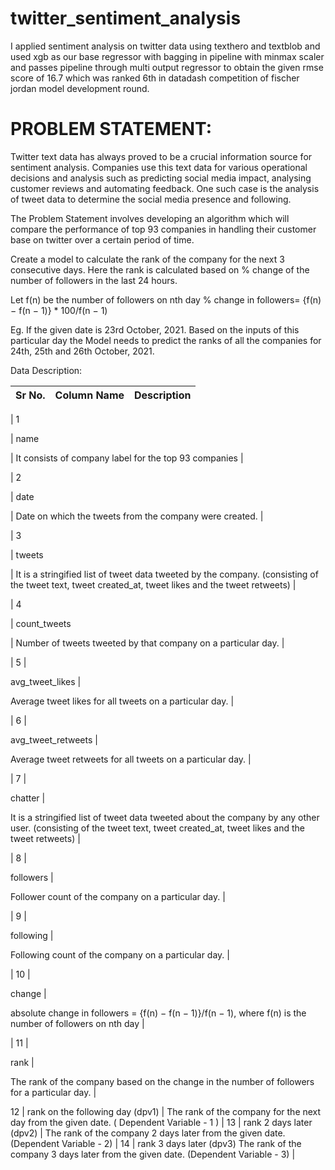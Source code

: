 # twitter_sentiment_analysis
I applied sentiment analysis on twitter data using texthero and textblob and used xgb as our base regressor with bagging in pipeline with minmax scaler and passes pipeline through multi output regressor to obtain the given rmse score of 16.7 which was ranked 6th in datadash competition of fischer jordan model development round.

# PROBLEM STATEMENT:

 

Twitter text data has always proved to be a crucial information source for sentiment analysis. Companies use this text data for various operational decisions and analysis such as predicting social media impact, analysing customer reviews and automating feedback. One such case is the analysis of tweet data to determine the social media presence and following.

 

The Problem Statement involves developing an algorithm which will compare the performance of top 93 companies in handling their customer base on twitter over a certain period of time.

 

Create a model to calculate the rank of the company for the next 3 consecutive days.
Here the rank is calculated based on % change of the number of followers in the last 24 hours.

 

Let f(n) be the number of followers on nth day
% change in followers= {f(n) − f(n − 1)} * 100/f(n − 1)

 

Eg. If the given date is 23rd October, 2021.
Based on the inputs of this particular day the Model needs to predict the ranks of all the companies for 24th, 25th and 26th October, 2021.

Data Description:

 

| Sr No. | Column Name | Description |
| --- | --- | --- |

| 1 

| name 

| It consists of company label for the top 93 companies | 

 | 2 

 | date 

 | Date on which the tweets from the company were created. | 

 | 3 

 | tweets 

 | It is a stringified list of tweet data tweeted by the company. (consisting of the tweet text, tweet created_at, tweet likes and the tweet retweets) | 

 | 4 

 | count_tweets 

 | Number of tweets tweeted by that company on a particular day. | 

| 5 | 

avg_tweet_likes | 

Average tweet likes for all tweets on a particular day. | 

| 6 | 

avg_tweet_retweets | 

Average tweet retweets for all tweets on a particular day. | 

| 7 | 

chatter | 

It is a stringified list of tweet data tweeted about the company by any other user. (consisting of the tweet text, tweet created_at, tweet likes and the tweet retweets) | 

| 8 | 

followers | 

Follower count of the company on a particular day. | 

| 9 | 

following | 

Following count of the company on a particular day. | 

| 10 | 

change | 

absolute change in followers = {f(n) − f(n − 1)}/f(n − 1), where f(n) is the number of followers on nth day | 

| 11 | 

rank | 

The rank of the company based on the change in the number of followers for a particular day. | 

12 | 	rank on the following day (dpv1) | 	The rank of the company for the next day from the given date. ( Dependent Variable - 1 ) | 
13 | 	rank 2 days later (dpv2)	 | The rank of the company 2 days later from the given date. (Dependent Variable - 2) | 
14	 | rank 3 days later (dpv3)	The rank of the company 3 days later from the given date. (Dependent Variable - 3) | 
